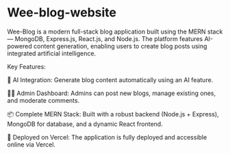 # Wee-blog-website
Wee-Blog is a modern full-stack blog application built using the MERN stack — MongoDB, Express.js, React.js, and Node.js. The platform features AI-powered content generation, enabling users to create blog posts using integrated artificial intelligence.

Key Features:

🧠 AI Integration: Generate blog content automatically using an AI feature.

🧑‍💼 Admin Dashboard: Admins can post new blogs, manage existing ones, and moderate comments.

📦 Complete MERN Stack: Built with a robust backend (Node.js + Express), MongoDB for database, and a dynamic React frontend.

🚀 Deployed on Vercel: The application is fully deployed and accessible online via Vercel.
